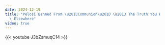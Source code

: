 ```yaml
---
date: 2024-12-19
title: "Pelosi Banned From \u201CCommunion\u201D \u2013 The Truth You Won\u2019t Hear\
  \ Elsewhere"
video: true
---
```



{{< youtube J3bZsmuqC14 >}}
